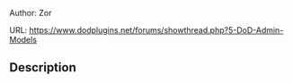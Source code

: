 Author: Zor

URL: https://www.dodplugins.net/forums/showthread.php?5-DoD-Admin-Models

## Description

